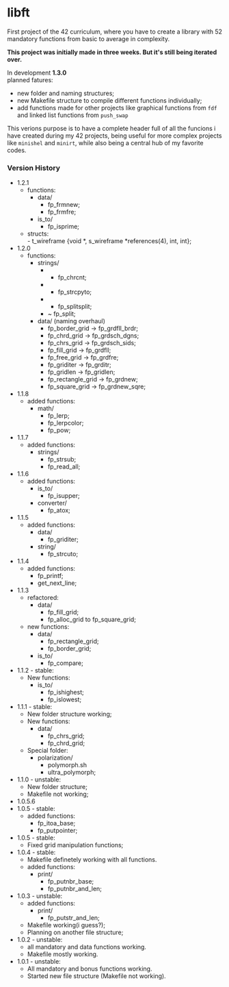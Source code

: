 # libft
First project of the 42 curriculum, where you have to create a library with 52 mandatory functions from basic to average in complexity.

**This project was initially made in three weeks. But it's still being iterated over.**  

In development **1.3.0**  
planned fatures:  

- new folder and naming structures;
- new Makefile structure to compile different functions individually;
- add functions made for other projects like graphical functions from `fdf` and linked list functions from `push_swap`

This verions purpose is to have a complete header full of all the funcions i have created during my 42 projects, being useful for more complex projects like `minishel` and `minirt`, while also being a central hub of my favorite codes.  

### Version History
- 1.2.1  
	- functions:  
		- data/  
			- fp_frmnew;  
			- fp_frmfre; 
		- is_to/  
			- fp_isprime;  
	- structs:  
			- t_wireframe {void *, s_wireframe *references(4), int, int};  
- 1.2.0  
	- functions:
		- strings/  
			- + fp_chrcnt;  
			- + fp_strcpyto;  
			- + fp_splitsplit;
			- ~ fp_split;  
		- data/  (naming overhaul)  
			- fp_border_grid -> fp_grdfll_brdr;  
			- fp_chrd_grid -> fp_grdsch_dgns;  
			- fp_chrs_grid -> fp_grdsch_sids;  
			- fp_fill_grid -> fp_grdfll;  
			- fp_free_grid -> fp_grdfre;  
			- fp_griditer -> fp_grditr;  
			- fp_gridlen -> fp_gridlen;
			- fp_rectangle_grid -> fp_grdnew;  
			- fp_square_grid -> fp_grdnew_sqre;  
- 1.1.8  
	- added functions: 
		- math/
			- fp_lerp;  
			- fp_lerpcolor;
			- fp_pow;
- 1.1.7  
	- added functions:  
		- strings/  
			- fp_strsub;  
			- fp_read_all;  
- 1.1.6  
	- added functions:  
		- is_to/  
			- fp_isupper;  
		- converter/  
			- fp_atox;  
- 1.1.5  
	- added functions:  
		- data/  
			- fp_griditer;  
		- string/  
			- fp_strcuto;  
- 1.1.4  
	- added functions:  
		- fp_printf;  
		- get_next_line;  
- 1.1.3   
	- refactored:  
		- data/  
			- fp_fill_grid;  
			- fp_alloc_grid to fp_square_grid;  
	- new functions:  
		- data/  
			- fp_rectangle_grid;  
			- fp_border_grid; 
		- is_to/  
			- fp_compare;   
- 1.1.2 - stable:  
	- New functions:  
		- is_to/  
			- fp_ishighest;  
			- fp_islowest;   
- 1.1.1 - stable:  
	- New folder structure working;  
	- New functions:  
		- data/  
			- fp_chrs_grid;  
			- fp_chrd_grid;  
	- Special folder:  
		- polarization/  
			- polymorph.sh  
			- ultra_polymorph;  
- 1.1.0 - unstable:  
	- New folder structure;  
	- Makefile not working;  
- 1.0.5.6  
- 1.0.5 - stable:  
	- added functions:  
		- fp_itoa_base;  
		- fp_putpointer;  
- 1.0.5 - stable:  
	- Fixed grid manipulation functions;  
- 1.0.4 - stable:  
	- Makefile definetely working with all functions. 
	- added functions:  
		- print/  
			- fp_putnbr_base;  
			- fp_putnbr_and_len;  
- 1.0.3 - unstable:  
	- added functions:  
		- print/  
			- fp_putstr_and_len;   
	- Makefile working(i guess?);  
	- Planning on another file structure;  
- 1.0.2 - unstable:  
	- all mandatory and data functions working.  
	- Makefile mostly working.
- 1.0.1 - unstable:  
	- All mandatory and bonus functions working.  
	- Started new file structure (Makefile not working).  
